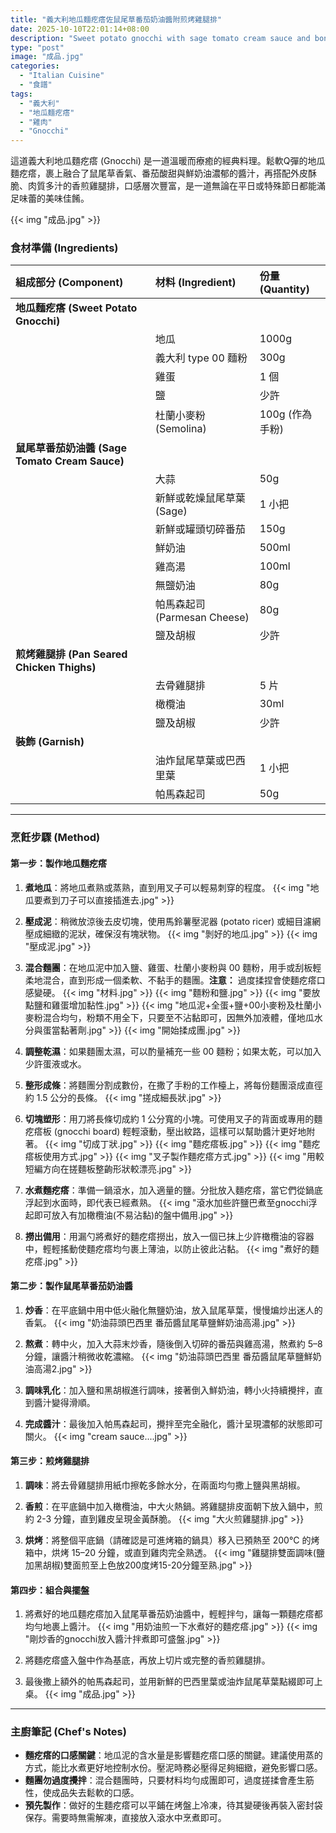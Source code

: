 ```yaml
---
title: "義大利地瓜麵疙瘩佐鼠尾草番茄奶油醬附煎烤雞腿排"
date: 2025-10-10T22:01:14+08:00
description: "Sweet potato gnocchi with sage tomato cream sauce and boneless chicken thighs"
type: "post"
image: "成品.jpg"
categories:
  - "Italian Cuisine"
  - "食譜"
tags:
  - "義大利"
  - "地瓜麵疙瘩"
  - "雞肉"
  - "Gnocchi"
---
```


這道義大利地瓜麵疙瘩 (Gnocchi) 是一道溫暖而療癒的經典料理。鬆軟Q彈的地瓜麵疙瘩，裹上融合了鼠尾草香氣、番茄酸甜與鮮奶油濃郁的醬汁，再搭配外皮酥脆、肉質多汁的香煎雞腿排，口感層次豐富，是一道無論在平日或特殊節日都能滿足味蕾的美味佳餚。

{{< img "成品.jpg" >}}

### 食材準備 (Ingredients)

| 組成部分 (Component) | 材料 (Ingredient) | 份量 (Quantity) |
| :--- | :--- | :--- |
| **地瓜麵疙瘩 (Sweet Potato Gnocchi)** | | |
| | 地瓜 | 1000g |
| | 義大利 type 00 麵粉 | 300g |
| | 雞蛋 | 1 個 |
| | 鹽 | 少許 |
| | 杜蘭小麥粉 (Semolina) | 100g (作為手粉) |
| **鼠尾草番茄奶油醬 (Sage Tomato Cream Sauce)** | | |
| | 大蒜 | 50g |
| | 新鮮或乾燥鼠尾草葉 (Sage) | 1 小把 |
| | 新鮮或罐頭切碎番茄 | 150g |
| | 鮮奶油 | 500ml |
| | 雞高湯 | 100ml |
| | 無鹽奶油 | 80g |
| | 帕馬森起司 (Parmesan Cheese) | 80g |
| | 鹽及胡椒 | 少許 |
| **煎烤雞腿排 (Pan Seared Chicken Thighs)** | | |
| | 去骨雞腿排 | 5 片 |
| | 橄欖油 | 30ml |
| | 鹽及胡椒 | 少許 |
| **裝飾 (Garnish)** | | |
| | 油炸鼠尾草葉或巴西里葉 | 1 小把 |
| | 帕馬森起司 | 50g |

---

### 烹飪步驟 (Method)

#### 第一步：製作地瓜麵疙瘩

1. **煮地瓜**：將地瓜煮熟或蒸熟，直到用叉子可以輕易刺穿的程度。
{{< img "地瓜要煮到刀子可以直接插進去.jpg" >}}

2. **壓成泥**：稍微放涼後去皮切塊，使用馬鈴薯壓泥器 (potato ricer) 或細目濾網壓成細緻的泥狀，確保沒有塊狀物。
{{< img "剝好的地瓜.jpg" >}}
{{< img "壓成泥.jpg" >}}

3. **混合麵團**：在地瓜泥中加入鹽、雞蛋、杜蘭小麥粉與 00 麵粉，用手或刮板輕柔地混合，直到形成一個柔軟、不黏手的麵團。**注意：** 過度揉捏會使麵疙瘩口感變硬。
{{< img "材料.jpg" >}}
{{< img "麵粉和鹽.jpg" >}}
{{< img "要放點鹽和雞蛋增加黏性.jpg" >}}
{{< img "地瓜泥+全蛋+鹽+00小麥粉及杜蘭小麥粉混合均勻，粉類不用全下，只要至不沾黏即可，因無外加液體，僅地瓜水分與蛋當黏著劑.jpg" >}}
{{< img "開始揉成團.jpg" >}}

4. **調整乾濕**：如果麵團太濕，可以酌量補充一些 00 麵粉；如果太乾，可以加入少許蛋液或水。

5. **整形成條**：將麵團分割成數份，在撒了手粉的工作檯上，將每份麵團滾成直徑約 1.5 公分的長條。
{{< img "搓成細長狀.jpg" >}}

6. **切塊塑形**：用刀將長條切成約 1 公分寬的小塊。可使用叉子的背面或專用的麵疙瘩板 (gnocchi board) 輕輕滾動，壓出紋路，這樣可以幫助醬汁更好地附著。
{{< img "切成丁狀.jpg" >}}
{{< img "麵疙瘩板.jpg" >}}
{{< img "麵疙瘩板使用方式.jpg" >}}
{{< img "叉子製作麵疙瘩方式.jpg" >}}
{{< img "用較短編方向在搓麵板整齣形狀較漂亮.jpg" >}}

7. **水煮麵疙瘩**：準備一鍋滾水，加入適量的鹽。分批放入麵疙瘩，當它們從鍋底浮起到水面時，即代表已經煮熟。
{{< img "滾水加些許鹽巴煮至gnocchi浮起即可放入有加橄欖油(不易沾黏)的盤中備用.jpg" >}}

8. **撈出備用**：用漏勺將煮好的麵疙瘩撈出，放入一個已抹上少許橄欖油的容器中，輕輕搖動使麵疙瘩均勻裹上薄油，以防止彼此沾黏。
{{< img "煮好的麵疙瘩.jpg" >}}

#### 第二步：製作鼠尾草番茄奶油醬

1. **炒香**：在平底鍋中用中低火融化無鹽奶油，放入鼠尾草葉，慢慢煸炒出迷人的香氣。
{{< img "奶油蒜頭巴西里 番茄醬鼠尾草鹽鮮奶油高湯.jpg" >}}

2. **熬煮**：轉中火，加入大蒜末炒香，隨後倒入切碎的番茄與雞高湯，熬煮約 5–8 分鐘，讓醬汁稍微收乾濃縮。
{{< img "奶油蒜頭巴西里 番茄醬鼠尾草鹽鮮奶油高湯2.jpg" >}}

3. **調味乳化**：加入鹽和黑胡椒進行調味，接著倒入鮮奶油，轉小火持續攪拌，直到醬汁變得滑順。

4. **完成醬汁**：最後加入帕馬森起司，攪拌至完全融化，醬汁呈現濃郁的狀態即可關火。
{{< img "cream sauce....jpg" >}}

#### 第三步：煎烤雞腿排

1. **調味**：將去骨雞腿排用紙巾擦乾多餘水分，在兩面均勻撒上鹽與黑胡椒。

2. **香煎**：在平底鍋中加入橄欖油，中大火熱鍋。將雞腿排皮面朝下放入鍋中，煎約 2-3 分鐘，直到雞皮呈現金黃酥脆。
{{< img "大火煎雞腿排.jpg" >}}

3. **烘烤**：將整個平底鍋（請確認是可進烤箱的鍋具）移入已預熱至 200°C 的烤箱中，烘烤 15–20 分鐘，或直到雞肉完全熟透。
{{< img "雞腿排雙面調味(鹽加黑胡椒)雙面煎至上色放200度烤15-20分鐘至熟.jpg" >}}

#### 第四步：組合與擺盤

1. 將煮好的地瓜麵疙瘩加入鼠尾草番茄奶油醬中，輕輕拌勻，讓每一顆麵疙瘩都均勻地裹上醬汁。
{{< img "用奶油煎一下水煮好的麵疙瘩.jpg" >}}
{{< img "剛炒香的gnocchi放入醬汁拌煮即可盛盤.jpg" >}}

2. 將麵疙瘩盛入盤中作為基底，再放上切片或完整的香煎雞腿排。

3. 最後撒上額外的帕馬森起司，並用新鮮的巴西里葉或油炸鼠尾草葉點綴即可上桌。
{{< img "成品.jpg" >}}

---

### 主廚筆記 (Chef's Notes)

* **麵疙瘩的口感關鍵**：地瓜泥的含水量是影響麵疙瘩口感的關鍵。建議使用蒸的方式，能比水煮更好地控制水份。壓泥時務必壓得足夠細緻，避免影響口感。
* **麵團勿過度攪拌**：混合麵團時，只要材料均勻成團即可，過度搓揉會產生筋性，使成品失去鬆軟的口感。
* **預先製作**：做好的生麵疙瘩可以平鋪在烤盤上冷凍，待其變硬後再裝入密封袋保存。需要時無需解凍，直接放入滾水中烹煮即可。